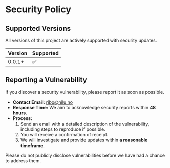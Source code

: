 # Security Policy  

## Supported Versions  

All versions of this project are actively supported with security updates.  

| Version | Supported          |
| ------- | ------------------ |
| 0.0.1+  | :white_check_mark: |  

## Reporting a Vulnerability  

If you discover a security vulnerability, please report it as soon as possible.  

- **Contact Email:** [ribo@nilu.no](mailto:ribo@nilu.no)  
- **Response Time:** We aim to acknowledge security reports within **48 hours**.  
- **Process:**  
  1. Send an email with a detailed description of the vulnerability, including steps to reproduce if possible.  
  2. You will receive a confirmation of receipt.  
  3. We will investigate and provide updates within **a reasonable timeframe**.  

Please do not publicly disclose vulnerabilities before we have had a chance to address them.  

